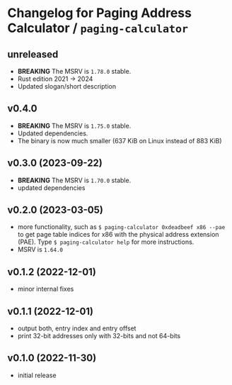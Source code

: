 # Changelog for Paging Address Calculator / `paging-calculator`

## unreleased
- **BREAKING** The MSRV is `1.78.0` stable.
- Rust edition 2021 -> 2024
- Updated slogan/short description

## v0.4.0
- **BREAKING** The MSRV is `1.75.0` stable.
- Updated dependencies.
- The binary is now much smaller (637 KiB on Linux instead of 883 KiB)

## v0.3.0 (2023-09-22)
- **BREAKING** The MSRV is `1.70.0` stable.
- updated dependencies

## v0.2.0 (2023-03-05)
- more functionality, such as `$ paging-calculator 0xdeadbeef x86 --pae` to get
  page table indices for x86 with the physical address extension (PAE). Type
  `$ paging-calculator help` for more instructions.
- MSRV is `1.64.0`

## v0.1.2 (2022-12-01)
- minor internal fixes

## v0.1.1 (2022-12-01)
- output both, entry index and entry offset
- print 32-bit addresses only with 32-bits and not 64-bits

## v0.1.0 (2022-11-30)
- initial release
